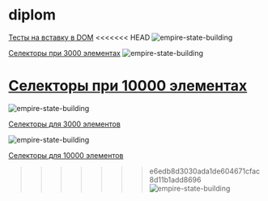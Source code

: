 # diplom
[Тесты на вставку в DOM](https://cdn.rawgit.com/trixartem/diplom/master/Benchmarks/InsertToDOM/insertCommet.html)
<<<<<<< HEAD
![empire-state-building](https://raw.github.com/trixartem/diplom/master/insert.png)

[Селекторы при 3000 элементах](https://cdn.rawgit.com/trixartem/diplom/master/Benchmarks/selectors/selectors.html)
![empire-state-building](https://raw.github.com/trixartem/diplom/master/3000.png)

[Селекторы при 10000 элементах](https://cdn.rawgit.com/trixartem/diplom/master/Benchmarks/selectors10000/selectors.html)
=======

![empire-state-building](https://raw.github.com/trixartem/diplom/master/insert.png)

[Селекторы для 3000 элементов](https://cdn.rawgit.com/trixartem/diplom/master/Benchmarks/selectors/selectors.html)

![empire-state-building](https://raw.github.com/trixartem/diplom/master/3000.png)

[Селекторы для 10000 элементов](https://cdn.rawgit.com/trixartem/diplom/master/Benchmarks/selectors10000/selectors.html)

>>>>>>> e6edb8d3030ada1de604671cfac8d11b1add8696
![empire-state-building](https://raw.github.com/trixartem/diplom/master/10000.png)
